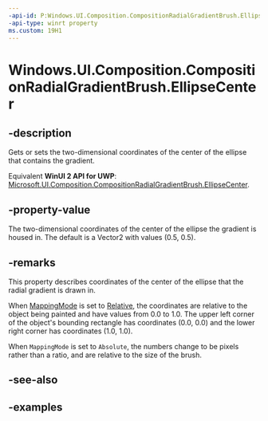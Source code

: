 ```yaml
---
-api-id: P:Windows.UI.Composition.CompositionRadialGradientBrush.EllipseCenter
-api-type: winrt property
ms.custom: 19H1
---
```


<!-- Property syntax.
public Vector2 EllipseCenter { get;  set; }
-->

# Windows.UI.Composition.CompositionRadialGradientBrush.EllipseCenter

## -description

Gets or sets the two-dimensional coordinates of the center of the ellipse that contains the gradient.

Equivalent **WinUI 2 API for UWP**: [Microsoft.UI.Composition.CompositionRadialGradientBrush.EllipseCenter](/windows/winui/api/microsoft.ui.composition.compositionradialgradientbrush.ellipsecenter).

## -property-value

The two-dimensional coordinates of the center of the ellipse the gradient is housed in. The default is a Vector2 with values (0.5, 0.5).

## -remarks

This property describes coordinates of the center of the ellipse that the radial gradient is drawn in.

When [MappingMode](compositiongradientbrush_mappingmode.md) is set to [Relative](compositionmappingmode.md), the coordinates are relative to the object being painted and have values from 0.0 to 1.0. The upper left corner of the object's bounding rectangle has coordinates (0.0, 0.0) and the lower right corner has coordinates (1.0, 1.0).

When `MappingMode` is set to `Absolute`, the numbers change to be pixels rather than a ratio, and are relative to the size of the brush.

## -see-also

## -examples
